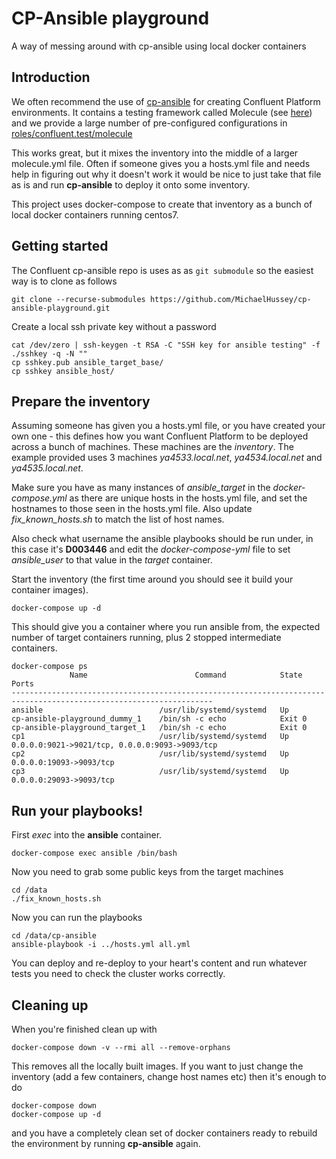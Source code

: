# CP-Ansible playground

A way of messing around with cp-ansible using local docker containers

## Introduction

We often recommend the use of [cp-ansible](https://github.com/confluentinc/cp-ansible) for creating Confluent Platform environments.
It contains a testing framework called Molecule (see [here](https://github.com/confluentinc/cp-ansible/blob/6.1.0-post/HOW_TO_TEST.md)) and we provide a large number of pre-configured configurations in [roles/confluent.test/molecule](https://github.com/confluentinc/cp-ansible/tree/6.1.0-post/roles/confluent.test/molecule)

This works great, but it mixes the inventory into the middle of a larger molecule.yml file.
Often if someone gives you a hosts.yml file and needs help in figuring out why it doesn't work it would be nice to just take that file as is and run **cp-ansible** to deploy it onto some inventory.

This project uses docker-compose to create that inventory as a bunch of local docker containers running centos7.

## Getting started

The Confluent cp-ansible repo is uses as as `git submodule` so the easiest way is to clone as follows
````
git clone --recurse-submodules https://github.com/MichaelHussey/cp-ansible-playground.git
````

Create a local ssh private key without a password
````
cat /dev/zero | ssh-keygen -t RSA -C "SSH key for ansible testing" -f ./sshkey -q -N ""
cp sshkey.pub ansible_target_base/
cp sshkey ansible_host/
````

## Prepare the inventory

Assuming someone has given you a hosts.yml file, or you have created your own one - this defines how you want Confluent Platform to be deployed across a bunch of machines. These machines are the *inventory*.
The example provided uses 3 machines *ya4533.local.net*, *ya4534.local.net* and *ya4535.local.net*.

Make sure you have as many instances of *ansible_target* in the *docker-compose.yml* as there are unique hosts in the hosts.yml file, and set the hostnames to those seen in the hosts.yml file. Also update *fix_known_hosts.sh* to match the list of host names.

Also check what username the ansible playbooks should be run under, in this case it's **D003446** and edit the *docker-compose-yml* file to set *ansible_user* to that value in the *target* container.


Start the inventory (the first time around you should see it build your container images).
````
docker-compose up -d
````
This should give you a container where you run ansible from, the expected number of target containers running, plus 2 stopped intermediate containers.
````
docker-compose ps   
             Name                        Command            State                        Ports                     
-------------------------------------------------------------------------------------------------------------------
ansible                          /usr/lib/systemd/systemd   Up                                                     
cp-ansible-playground_dummy_1    /bin/sh -c echo            Exit 0                                                 
cp-ansible-playground_target_1   /bin/sh -c echo            Exit 0                                                 
cp1                              /usr/lib/systemd/systemd   Up       0.0.0.0:9021->9021/tcp, 0.0.0.0:9093->9093/tcp
cp2                              /usr/lib/systemd/systemd   Up       0.0.0.0:19093->9093/tcp                       
cp3                              /usr/lib/systemd/systemd   Up       0.0.0.0:29093->9093/tcp 
````

## Run your playbooks!

First *exec* into the **ansible** container.
````
docker-compose exec ansible /bin/bash
````
Now you need to grab some public keys from the target machines
````
cd /data
./fix_known_hosts.sh
````
Now you can run the playbooks
````
cd /data/cp-ansible
ansible-playbook -i ../hosts.yml all.yml
````
You can deploy and re-deploy to your heart's content and run whatever tests you need to check the cluster works correctly.

## Cleaning up

When you're finished clean up with
````
docker-compose down -v --rmi all --remove-orphans
````
This removes all the locally built images. If you want to just change the inventory (add a few containers, change host names etc) then it's enough to do
````
docker-compose down
docker-compose up -d
````
and you have a completely clean set of docker containers ready to rebuild the environment by running **cp-ansible** again.
